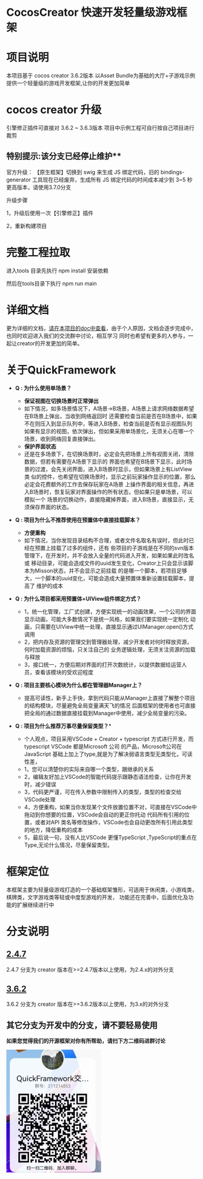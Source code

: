# CocosCreator 快速开发轻量级游戏框架
# 项目说明
本项目基于 cocos creator 3.6.2版本
以Asset Bundle为基础的大厅+子游戏示例
提供一个轻量级的游戏开发框架,让你的开发更加简单
# cocos creator 升级

引擎修正插件可直接对 3.6.2 ~ 3.6.3版本
项目中示例工程可自行按自己项目进行裁剪

## 特别提示:该分支已经停止维护**
官方升级：
【原生框架】切换到 swig 来生成 JS 绑定代码，旧的 bindings-generator 工具现在已经废弃，生成所有 JS 绑定代码的时间成本减少到 3~5 秒
更高版本，请使用3.7.0分支

升级步骤

1，升级后使用一次【引擎修正】插件

2，重新构建项目

# 完整工程拉取

进入tools 目录先执行 npm install 安装依赖

然后在tools目录下执行 npm run main 

# 详细文档
更为详细的文档，[请在本项目的doc中查看](https://gitee.com/top-discover/QuickFramework/tree/3.6.2/doc)，由于个人原因，文档会逐步完成中，也同时欢迎进入我们的交流群中讨论，相互学习
同时也希望有更多的人参与，一起让creator的开发更加的简单。


# 关于QuickFramework
- **Q : 为什么使用单场景？**
    - **保证视图在切换场景时正常弹出**
    * 如下情况，如多场景情况下，A场景->B场景，A场景上请求网络数据希望在B场景上弹出，当收到网络返回时
    还需要检查当前是否在B场景中，如果不在则压入到显示队列中，等进入B场景，检查当前是否有显示视图队列
    如果有显示的视图，依次弹出，但如果采用单场景化，无须关心在哪一个场景，收到网络回复直接弹出。
    - **保护界面状态**
    * 还是在多场景下，在切换场景时，必定会先把场景上所有视图关闭，清除数据，但若有需要在A场景下显示的
    界面也希望在B场景下显示，此时场景的过渡，会先关闭界面，进入B场景时显示，但如果场景上有ListView类
    似的控件，也希望在切换场景时，显示之前玩家操作显示的位置，那么必定会花费额外的工作去保存玩家在A场景
    上操作界面的相关信息，再进入B场景时，恢复玩家对界面操作的所有状态，但如果只是单场景，可以模拟一个
    场景的切换动作，直接隐藏掉界面，进入B场景，直接显示，无须保存界面的状态。

- **Q : 项目为什么不推荐使用在预置体中直接挂载脚本？**
    - **方便重构**
    * 如下情况，当你发现目录结构不合理，或者文件名取名有误时，但此时已经在预置上挂载了过多的组件，还有
    些项目的子游戏是在不同的svn版本管理下，在开发时，并不会放入全量的代码进入开发，如果如果此时改名或
    移动目录，可能会造成文件的uuid发生变化，Creator上只会显示该脚本为Misson状态，并不会显示之前挂载
    的是哪一个脚本，若项目足够大，一个脚本的uuid变化，可能会造成大量预置体重新设置挂载脚本，提高了
    维护的成本
- **Q : 为什么项目都采用预置体+UIView组件绑定方式？**
    - 1，统一化管理，工厂式创建，方便实现统一的动画效果，一个公司的界面显示动画，可能大多数情况下是统一风格，如果我们要实现统一定制化
    动画，只需要在UIView中统一处理，直接显示通过UIManager.open()方式调用
    * 2，把内存及资源的管理交到管理器处理，减少开发者对何时释放资源，何时加载资源的烦恼，只关注自己的
    业务逻辑处理，无须关注资源的加载与释放
    * 3，接口统一，方便后期对界面的打开次数统计，以提供数据给运营人员，查看该模块的受欢迎程度
- **Q : 项目主要核心模块为什么都在管理器Manager上？**
    - 提高可读性，新手上手快，拿到代码只能从Manager上直接了解整个项目的结构模块，尽量避免全局变量满天飞的情况
    后面框架的使用者也可直接把全局的通过数据直接挂载到Manager中使用，减少全局变量的污染。
- **Q : 项目为什么推荐万事尽量保留类型？***
    - 个人观点，项目采用VSCode + Creator + typescript 方式进行开发，而typescript VSCode 都是Microsoft 公司
    的产品，Microsoft公司在JavaScript 基础上加上了type,就是为了解决弱语言类型无类型化，可读性差，
    * 1，您可以清楚你的实际来自哪一个类型，跟继承的关系
    * 2，编辑友好加上VSCode的智能代码提示跟静态语法检查，让你在开发时，减少错误
    * 3，代码更严谨，可在传入参数中限制传入的类型，类型的检查交给VSCode处理
    * 4，方便重构，如果当你发现某个文件放置位置不对，可直接在VSCode中拖动到你想要的位置，VSCode会自动的更正你托动
    代码所有引用的位置，或者对API 类名等修改操作，VSCode也会自动更改所有引用此类型的地方，降低重构的成本
    * 5，最后说一句，没有人比VSCode 更懂TypeScript ,TypeScript的重点在Type,无论什么情况，尽量保留类型。
# 框架定位
本框架主要为轻量级游戏打造的一个基础框架雏形，可适用于休闲类，小游戏类，棋牌类，文字游戏类等轻或中度型游戏的开发，
功能还在完善中，后面优化及功能的扩展继续进行中

# 分支说明
## [2.4.7](https://gitee.com/top-discover/QuickFramework/tree/2.4.7)
2.4.7 分支为 creator 版本在>=2.4.7版本以上使用，为2.4.x的对外分支
## [3.6.2](https://gitee.com/top-discover/QuickFramework/tree/3.6.2)
3.6.2 分支为 creator 版本在>=3.6.2版本以上使用，为3.x的对外分支
## 其它分支为开发中的分支，请不要轻易使用

**如果您觉得我们的开源框架对你有所帮助，请扫下方二维码进群讨论**

![输入图片说明](doc/images/qq.jpg)
